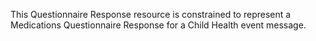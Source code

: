 This Questionnaire Response resource is constrained to represent a Medications Questionnaire Response for a Child Health event message.